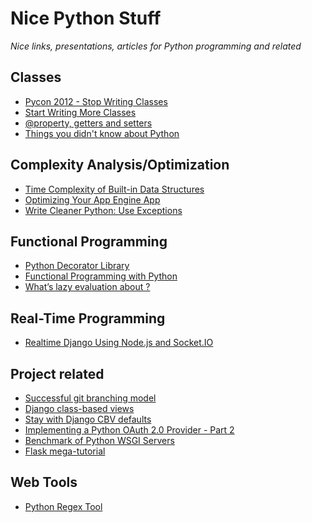 Nice Python Stuff
=================

*Nice links, presentations, articles for Python programming and related*

Classes
--------------
* [Pycon 2012 - Stop Writing Classes](https://www.youtube.com/watch?v=o9pEzgHorH0)
* [Start Writing More Classes](http://lucumr.pocoo.org/2013/2/13/moar-classes/)
* [@property, getters and setters](http://stackoverflow.com/questions/6304040/real-world-example-about-how-to-use-property-feature-in-python)
* [Things you didn't know about Python](https://speakerdeck.com/mitsuhiko/didntknow)

Complexity Analysis/Optimization
-------------
* [Time Complexity of Built-in Data Structures](http://wiki.python.org/moin/TimeComplexity)
* [Optimizing Your App Engine App](http://proppy-appstats.appspot.com/)
* [Write Cleaner Python: Use Exceptions](http://www.jeffknupp.com/blog/2013/02/06/write-cleaner-python-use-exceptions/)

Functional Programming
-----------------
* [Python Decorator Library](http://wiki.python.org/moin/PythonDecoratorLibrary)
* [Functional Programming with Python](http://ua.pycon.org/static/talks/kachayev/)
* [What’s lazy evaluation about ?](http://fulmicoton.com/posts/lazy/)

Real-Time Programming
---------------
* [Realtime Django Using Node.js and Socket.IO](http://maxburstein.com/blog/realtime-django-using-nodejs-and-socketio/)

Project related
---------------
* [Successful git branching model](http://nvie.com/posts/a-successful-git-branching-model/)
* [Django class-based views](http://ccbv.co.uk/)
* [Stay with Django CBV defaults](http://pydanny.com/stay-with-the-django-cbv-defaults.html)
* [Implementing a Python OAuth 2.0 Provider - Part 2](http://tech.shift.com/post/40299429203/implementing-a-python-oauth-2-0-provider-part-2)
* [Benchmark of Python WSGI Servers](http://nichol.as/benchmark-of-python-web-servers)
* [Flask mega-tutorial](http://blog.miguelgrinberg.com/post/the-flask-mega-tutorial-part-i-hello-world)

Web Tools
----------------
* [Python Regex Tool](http://www.pythonregex.com/)
